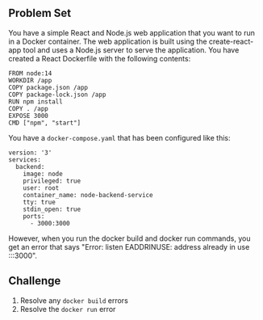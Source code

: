 ## Problem Set

You have a simple React and Node.js web application that you want to run in a Docker container. The web application is built using the create-react-app tool and uses a Node.js server to serve the application. You have created a React Dockerfile with the following contents:

```
FROM node:14
WORKDIR /app
COPY package.json /app
COPY package-lock.json /app
RUN npm install
COPY . /app
EXPOSE 3000
CMD ["npm", "start"]
```

You have a `docker-compose.yaml` that has been configured like this:

```
version: '3'
services:
  backend:
    image: node
    privileged: true
    user: root
    container_name: node-backend-service
    tty: true
    stdin_open: true
    ports:
      - 3000:3000
```

However, when you run the docker build and docker run commands, you get an error that says "Error: listen EADDRINUSE: address already in use :::3000".

## Challenge

1. Resolve any `docker build` errors
1. Resolve the `docker run` error

